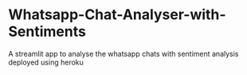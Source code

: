 # Whatsapp-Chat-Analyser-with-Sentiments
A streamlit app to analyse the whatsapp chats with sentiment analysis deployed using heroku
